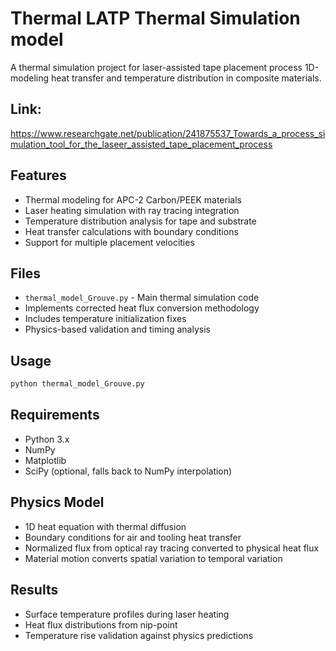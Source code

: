 # Thermal LATP Thermal Simulation model

A thermal simulation project for laser-assisted tape placement process 1D-modeling heat transfer and temperature distribution in composite materials.

## Link:
https://www.researchgate.net/publication/241875537_Towards_a_process_simulation_tool_for_the_laseer_assisted_tape_placement_process

## Features
- Thermal modeling for APC-2 Carbon/PEEK materials
- Laser heating simulation with ray tracing integration
- Temperature distribution analysis for tape and substrate
- Heat transfer calculations with boundary conditions
- Support for multiple placement velocities

## Files
- `thermal_model_Grouve.py` - Main thermal simulation code
- Implements corrected heat flux conversion methodology
- Includes temperature initialization fixes
- Physics-based validation and timing analysis

## Usage
```python
python thermal_model_Grouve.py
```

## Requirements
- Python 3.x
- NumPy
- Matplotlib
- SciPy (optional, falls back to NumPy interpolation)

## Physics Model
- 1D heat equation with thermal diffusion
- Boundary conditions for air and tooling heat transfer
- Normalized flux from optical ray tracing converted to physical heat flux
- Material motion converts spatial variation to temporal variation

## Results
- Surface temperature profiles during laser heating
- Heat flux distributions from nip-point
- Temperature rise validation against physics predictions